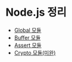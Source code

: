 # Node.js 정리

* [Global 모듈](https://github.com/GihongPark/NodePost/blob/master/01_Global/global_module.md)
* [Buffer 모듈](https://github.com/GihongPark/NodePost/blob/master/02_Buffer/buffer_module.md)
* [Assert 모듈](https://github.com/GihongPark/NodePost/blob/master/03_Assert/assert_module.md)
* [Crypto 모듈(미완)](https://github.com/GihongPark/NodePost/blob/master/04_Crypto/crypto_module.md)